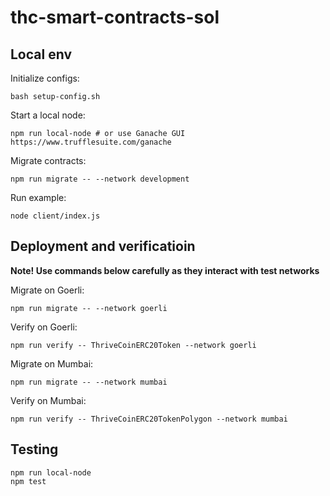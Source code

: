 # thc-smart-contracts-sol

## Local env

Initialize configs:
```
bash setup-config.sh
```

Start a local node:
```
npm run local-node # or use Ganache GUI https://www.trufflesuite.com/ganache
```

Migrate contracts:
```
npm run migrate -- --network development
```

Run example:
```
node client/index.js
```

## Deployment and verificatioin

**Note! Use commands below carefully as they interact with test networks**

Migrate on Goerli:
```
npm run migrate -- --network goerli
```

Verify on Goerli:
```
npm run verify -- ThriveCoinERC20Token --network goerli
```

Migrate on Mumbai:
```
npm run migrate -- --network mumbai
```

Verify on Mumbai:
```
npm run verify -- ThriveCoinERC20TokenPolygon --network mumbai
```

## Testing

```
npm run local-node
npm test
```
